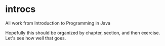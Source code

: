 # introcs
All work from Introduction to Programming in Java

Hopefully this should be organized by chapter, section, and then exercise. Let's see how well that goes.
